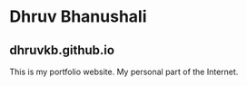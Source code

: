 # Dhruv Bhanushali
## dhruvkb.github.io

This is my portfolio website. My personal part of the Internet.